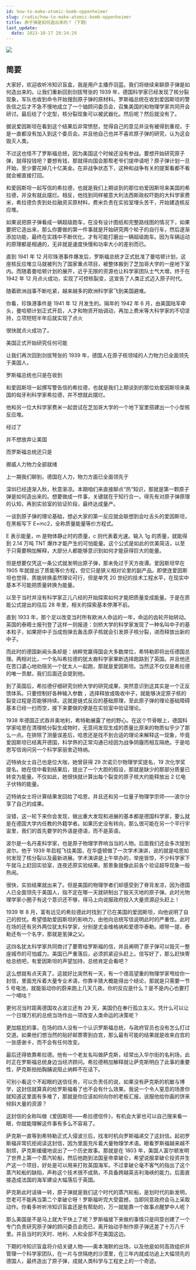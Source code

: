```yaml
---
id: how-to-make-atomic-bomb-oppenheimer
slug: /radio/how-to-make-atomic-bomb-oppenheimer
title: 原子弹是如何造出来的？（下期）
last_update:
  date: 2023-10-17 20:24:29
---
```


![](https://one-du.offshoreview.xyz/new-docu/e0bf274f2f20b542eb0a83b319b65c83.png)

## 简要

大家好，欢迎收听冷知识盲盒，我是用户主播乔羽蓝。我们将继续来聊原子弹是如何造出来的。让我们重新回到剑拔弩张的 1939 年，德国科学家已经发现了核分裂现象，军队也收到命令开始搜刮原子弹的原材料。罗斯福总统在收到爱因斯坦的警告信之后才不急不慢地成立了一个铀顾问委员会，召集美国的和物理学家共同开会研讨。最后给了个定型，核分裂现象可以被武器化。然后呢？然后就没有了。

据说爱因斯坦在看到这个结果后非常愤怒，觉得自己的意见并没有被得到重视，于是一直都没有加入到这个委员会。并且他自己也并不喜欢原子弹的研究，认为这会毁灭人类。

不过这也怪不了罗斯福总统，因为美国这个时候还没有参战。要想开始研究原子弹，就得投钱吧？要想有钱，那就得向国会那帮老爷们提申请吧？原子弹计划一旦开始，至少要花掉几十亿美金。在非战争状态下，这种和战争有关的提案看都不看就会被直接打回。

和爱因斯坦一起写信的希拉德，也就是我们上期谈到的那位劝爱因斯坦来美国的希拉德，并没有就此摆烂。相反，他找到同样被意大利法西斯政权吓跑的大科学家费米，希拉德负责到处拉融资买原材料，费米负责在实验室埋头苦干，开始建造核反应堆。

如果说把原子弹看成一辆超级跑车，在没有设计图纸和完整路线图的情况下，如果要把它造出来，那么你要做的第一件事就是开始研究两个轮子的自行车，然后逐渐添加功能，最终在实践中不断优化，才有可能打磨出一辆超级跑车。因为车辆运动的原理都是相通的，无非就是速度快慢和功率大小的差别而已。

直到 1941 年 12 月珍珠港事件爆发后，罗斯福总统才正式批准了曼哈顿计划，这座核反应堆立马就被列为了国家重点项目，被整体搬到了芝加哥大学的一座地下室内。而随着曼哈顿计划的展开，近乎无限的资源也让科学家团队士气大增。终于在 1942 年 12 月点火成功，实现了可控核裂变，这宣告了人类正式迈入原子时代。

随着欧洲战事不断吃紧，越来越多的欧洲科学家飞到美国避难。


你看，珍珠港事件是 1941 年 12 月发生的。隔年的 1942 年 6 月，由美国陆军牵头，曼哈顿计划正式开启，人才和物资开始调动，再加上费米等大科学家的不切坚持，立项短短半年后就实现了点火

很快就点火成功了。

美国正式开始研究任何可能



让我们再次回到剑拔弩张的 1939 年，德国人在原子核领域的人力物力已全面领先于美国人，

罗斯福总统也只是在收到

和爱因斯坦一起撰写警告信的希拉德，也就是我们上期谈到的那位劝爱因斯坦来美国的匈牙利科学家希拉德，并不想就此摆烂。

他和另一位大科学家费米一起尝试在芝加哥大学的一个地下室里搭建出一个小型核反应堆。


经过了



并不想放弃让美国


而罗斯福总统还只是

挪威人力物力全部就绪

上一期我们聊到，德国在人力，物力方面已全面领先于

深圳已经逐渐入秋，秋意渐凉。本期咱们来直接聊点“热”知识，那就是第一颗原子弹是如何造出来的。想要做成一件事，关键就在于知行合一。得先有对原子弹原理的认知，再到实验室的验证阶段，最终达成量产。

一谈到原子弹的理论基础，想必大家的第一反应就会联想到会吐舌头的爱因斯坦，在黑板写下 E=mc2，全称质量能量等价方程式。

E 表示能量，m 是物体静止时的质量，c 则代表着光速。输入 1g 的质量，就能得到 2.14 万吨 TNT 爆炸才能产生的可怕能量。这个公式是如此的优美简洁，以至于只需要稍加解释，大部分人都能够意识到如何才能获得巨大的能量。

但是想要仅凭这一条公式就发明出原子弹，那未免过于天方夜谭。爱因斯坦早在 1905 年就提出了质能等价方程，但它只是狭义相对论里的副产品。即使连爱因斯坦也觉得，质能转换虽然理论可行，但是单凭 20 世纪的技术工程水平，在现实中基本不可能把质量转换为能量。

以至于当时并没有科学家正儿八经的开始探索如何才能把质量变成能量。于是在质能公式提出的往后 28 年里，相关的探索基本停滞不前。

直到 1933 年，那个足以改变当时所有欧洲人命运的一年，命运的齿轮开始转动。英国的泰晤士报刊登了这样一则报道：剑桥大学的科学家发现了一种名叫中子的基本粒子，如果把中子当成炮弹去轰击原子核就会引发原子核分裂，进而释放出新的中子。

而此时的德国新闻头条却是：纳粹党赢得国会大多数席位，希特勒即将出任德国总理。两相对比，一个名叫希拉德的犹太裔科学家果断选择跑路到了英国。并且他还在苦口婆心地劝阻另一个犹太人一起跑，那就是爱因斯坦。当然这不仅仅是希拉德的唯一贡献，我们后面还会提到他。

到了英国后，希拉德仔细研究剑桥大学的研究成果，突然意识到这其实是一个正反馈体系。只要控制好各种输入参数 ，选择释放或吸收中子，就能够决定原子核的裂变过程是否能够持续。这就是链式反应的基础原理，至此原子弹的理论基础障碍基本已经一扫而空，接下来要做的便是在实验室中验证理论。

1938 年德国正式吞并奥地利，希特勒展露了他的野心。在这个节骨眼上，德国科学家哈恩在清理核分裂生成物时，无意间发现生成的质量比原来的物质似乎少了那么一点。在排除了测量误差后，哈恩还是找不到合适的理论来解释这一现象，毕竟爱因斯坦已经离开德国，科学界的正常沟通已经因为战争阴霾而相互隔绝。于是哈恩写信询问另一个科学家丽舍迈特纳。

迈特纳女士自己也是位大咖，她曾获得 29 次诺贝尔物理学奖提名，19 次化学奖提名。她在信中看到结果后，提出了一个大胆的假设，那就是缺少的那部分质量已转变为能量。不仅如此，她很快就计算出每个裂变的原子核大约能释放出 2 亿电子伏特的能量。

迈特纳女士将计算结果发回给了哈恩，并且还和另一位量子物理学宗师——波尔分享了自己的成果。

没错，这一轮下来你会发现，做出重大发现和进展的基本都是德国科学家，要么就是在德国大学内任教的外籍学者。如果历史没有转向，那么很可能在另一个平行宇宙里，我们的首先要学的外语是德语，而不是英语。

波尔是一名丹麦科学家，也是原子物理学界响当当的人物。后面我们还会多次提到波尔。他于 1939 年启程飞往美国，在华盛顿做了一次学术演讲，说的就是哈恩如何发现了核分裂以及最新进展。学术演讲是上午举办的，举座皆惊，不少科学家下午就马上赶回实验室，连夜还原实验结果。那景象就像此前各个验证超导现象一般热闹。

很快，实验结果就出来了。但是美国的物理学者们却感受到了脊背发凉，因为德国人已全面领先于美国人，指不定在哪一天就研制出了毁天灭地的原子弹。此时光物理学家小圈子有这个意识还不够，得马上向说服政府投入大量资源迎头赶上！

1939 年 8 月，富有远见的希拉德此时找到了已在美国的爱因斯坦，向他说明了自己的担忧。希望借助爱因斯坦的影响力，由他向总统写信说明此时的严重性。此时在场的还有另外两位犹太科学家，分别是尤金维格纳和爱德华泰勒。顺带一提，泰勒还有一个名字，那就是氢弹之父。

这四名犹太科学家共同商讨了要寄给罗斯福的信，并且阐明了原子弹可以毁灭一整座城市的可怕威力。美国已严重落后，必须抓紧迎头赶上。信写好了，那么赶快寄给总统吧，有爱因斯坦的声望加持，总统肯定会看吧？

这么想就有点天真了。这就好比突然有一天，有一个德高望重的物理学家甩给你一封信，里面充斥着大量专业术语，你靠半猜大概能得出个结论，那就是只需要一节 5 号电池，就能驱动你的蔚来跑上几天几夜。你的反应是什么？是不是内心也要打一个嘀咕？

更何况当时距离德国攻占波兰还有 29 天，美国仍在奉行孤立主义。凭什么可以让一个日理万机的总统当场作出一项改变人类命运的决策呢？

更加尴尬的事，在场的四人没有一个认识罗斯福总统，与政府官员也没有怎么打过交道。如果他们想当然的贴好邮票寄到白宫，那么最有可能的结果就是收来白宫的一张感谢卡，而不会有任何改变。

最后还得依靠希拉德。他有一个老友名叫做萨克斯，经常出入华尔街的名利场，此时正在罗斯福总统身边当经济顾问。希拉德稍加解释就让萨克斯明白了此事的重要性，萨克斯拍拍胸脯说阻止纳粹不在话下。

可别小看这个不起眼的送信任务，可以负责任的说，如果没有萨克斯的机敏与博学，这封信就算真的给罗斯福看了也不会有什么效果。我说一个令人窒息的场景你就知道这里面有多难了，那就是你应该如何向你的老板汇报，说服他给你画的饼来倾斜大量的资源？

这封信的全称叫做《爱因斯坦——希拉德信件》，有机会大家也可以自己搜来看一眼，你就能理解这件事有多么不容易了。

萨克斯一直等到希特勒正式入侵波兰后，找准时机向罗斯福递交了这封信。起初罗斯福非常抗拒阅读这封信，因为里面充斥着大量物理学术语。眼看罗斯福越来越不耐烦，萨克斯缓缓地说出了一个历史故事。那就是在 1803 年，美国人富尔顿发明了世界上第一个蒸汽轮船，然后他跑到法国皇帝拿破仑，希望说服拿破仑投资并生产这一个项目，好处是可以用来打败英国海军。不过拿破仑毫不客气的指出了这个蒸汽轮船的缺陷，声称这个技术很不成熟，不具备跨越英吉利海峡的能力。后面直接造成法国的海军建设大幅落后于英国。

萨克斯此时话锋一转，原子弹就是我们这个时代的蒸汽轮船，是划时代的新发明，您老可不能再当第二个拿破仑呀！罗斯福听完大受震撼，当即同意政府会马上采取动作。你看多听听冷知识盲盒还是有帮助的，万一就能靠一个故事点醒梦中人呢？

那么美国是不是马上就大干快上了呢？罗斯福接下来做的事情只是同意创建了一个专门负责研究原子弹的顾问委员会而已，离开始动手制作原子弹还差了十万八千里。并且当时的天时、地利、人和全部不在美国这边。

下期的冷知识盲盒将介绍关键人物——奥本海默的出场，以及他是如何高效组织并管理一个科学家团队，在一片与世隔绝的沙漠里，在三年内就成功追上大幅领先的德国人，最终造出了原子弹，成就人类科学与工程史上的一个奇迹。
